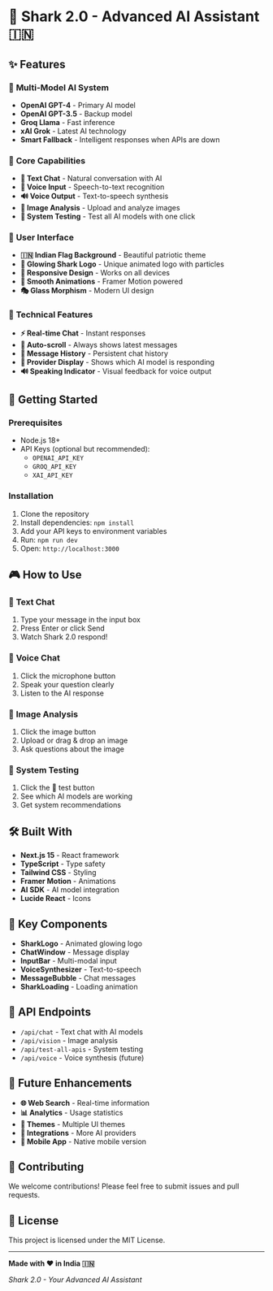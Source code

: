 # 🦈 Shark 2.0 - Advanced AI Assistant 🇮🇳

## ✨ Features

### 🤖 **Multi-Model AI System**
- **OpenAI GPT-4** - Primary AI model
- **OpenAI GPT-3.5** - Backup model
- **Groq Llama** - Fast inference
- **xAI Grok** - Latest AI technology
- **Smart Fallback** - Intelligent responses when APIs are down

### 🎯 **Core Capabilities**
- **💬 Text Chat** - Natural conversation with AI
- **🎤 Voice Input** - Speech-to-text recognition
- **🔊 Voice Output** - Text-to-speech synthesis
- **📸 Image Analysis** - Upload and analyze images
- **🧪 System Testing** - Test all AI models with one click

### 🎨 **User Interface**
- **🇮🇳 Indian Flag Background** - Beautiful patriotic theme
- **🦈 Glowing Shark Logo** - Unique animated logo with particles
- **📱 Responsive Design** - Works on all devices
- **🌟 Smooth Animations** - Framer Motion powered
- **🎭 Glass Morphism** - Modern UI design

### 🔧 **Technical Features**
- **⚡ Real-time Chat** - Instant responses
- **🔄 Auto-scroll** - Always shows latest messages
- **💾 Message History** - Persistent chat history
- **🎯 Provider Display** - Shows which AI model is responding
- **🔊 Speaking Indicator** - Visual feedback for voice output

## 🚀 Getting Started

### Prerequisites
- Node.js 18+ 
- API Keys (optional but recommended):
  - `OPENAI_API_KEY`
  - `GROQ_API_KEY` 
  - `XAI_API_KEY`

### Installation
1. Clone the repository
2. Install dependencies: `npm install`
3. Add your API keys to environment variables
4. Run: `npm run dev`
5. Open: `http://localhost:3000`

## 🎮 How to Use

### 💬 **Text Chat**
1. Type your message in the input box
2. Press Enter or click Send
3. Watch Shark 2.0 respond!

### 🎤 **Voice Chat**
1. Click the microphone button
2. Speak your question clearly
3. Listen to the AI response

### 📸 **Image Analysis**
1. Click the image button
2. Upload or drag & drop an image
3. Ask questions about the image

### 🧪 **System Testing**
1. Click the 🧪 test button
2. See which AI models are working
3. Get system recommendations

## 🛠️ Built With

- **Next.js 15** - React framework
- **TypeScript** - Type safety
- **Tailwind CSS** - Styling
- **Framer Motion** - Animations
- **AI SDK** - AI model integration
- **Lucide React** - Icons

## 🌟 Key Components

- **SharkLogo** - Animated glowing logo
- **ChatWindow** - Message display
- **InputBar** - Multi-modal input
- **VoiceSynthesizer** - Text-to-speech
- **MessageBubble** - Chat messages
- **SharkLoading** - Loading animation

## 🎯 API Endpoints

- `/api/chat` - Text chat with AI models
- `/api/vision` - Image analysis
- `/api/test-all-apis` - System testing
- `/api/voice` - Voice synthesis (future)

## 🔮 Future Enhancements

- **🌐 Web Search** - Real-time information
- **📊 Analytics** - Usage statistics
- **🎨 Themes** - Multiple UI themes
- **🔗 Integrations** - More AI providers
- **📱 Mobile App** - Native mobile version

## 🤝 Contributing

We welcome contributions! Please feel free to submit issues and pull requests.

## 📄 License

This project is licensed under the MIT License.

---

**Made with ❤️ in India 🇮🇳**

*Shark 2.0 - Your Advanced AI Assistant*
